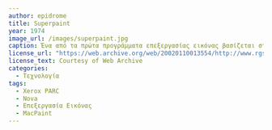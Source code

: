 ```yaml
---
author: epidrome
title: Superpaint 
year: 1974
image_url: /images/superpaint.jpg
caption: Ένα από τα πρώτα προγράμματα επεξεργασίας εικόνας βασίζεται στην είσοδο και έξοδο βίντεο για την αποθήκευση και προβολή των εικόνων, οι οποίες ψηφιοποιούνται και μπορούν να επεξεργαστούν ψηφιακά με την παλέτα εργαλείων που εμφανίζεται σε μια δεύτερη οθόνη. Η επιλογή των εργαλείων από την δεύτερη οθόνη γίνεται με έμμεση διάδραση από μια πένα σε μια ταμπλέτα. Η τεχνολογία αυτή αναπτύχθηκε παράλληλα με τα γραφικά περιβάλλοντα και οδήγησε σε εφαρμογές ψηφιακής τέχνης και ψηφιακής κινηματογραφίας.
license_url: "https://web.archive.org/web/20020110013554/http://www.rgshoup.com/prof/SuperPaint/" 
license_text: Courtesy of Web Archive 
categories:
  - Τεχνολογία
tags:
  - Xerox PARC 
  - Nova
  - Επεξεργασία Εικόνας
  - MacPaint
---
```

